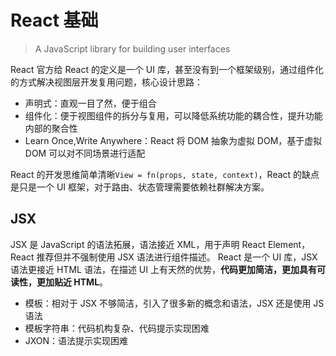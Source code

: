 # React 基础

> A JavaScript library for building user interfaces

React 官方给 React 的定义是一个 UI 库，甚至没有到一个框架级别，通过组件化的方式解决视图层开发复用问题，核心设计思路：

- 声明式：直观一目了然，便于组合
- 组件化：便于视图组件的拆分与复用，可以降低系统功能的耦合性，提升功能内部的聚合性
- Learn Once,Write Anywhere：React 将 DOM 抽象为虚拟 DOM，基于虚拟 DOM 可以对不同场景进行适配

React 的开发思维简单清晰`View = fn(props, state, context)`，React 的缺点是只是一个 UI 框架，对于路由、状态管理需要依赖社群解决方案。

## JSX

JSX 是 JavaScript 的语法拓展，语法接近 XML，用于声明 React Element，React 推荐但并不强制使用 JSX 语法进行组件描述。
React 是一个 UI 库，JSX 语法更接近 HTML 语法，在描述 UI 上有天然的优势，**代码更加简洁，更加具有可读性，更加贴近 HTML**。

- 模板：相对于 JSX 不够简洁，引入了很多新的概念和语法，JSX 还是使用 JS 语法
- 模板字符串：代码机构复杂、代码提示实现困难
- JXON：语法提示实现困难
